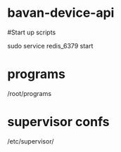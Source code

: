 bavan-device-api
================


#Start up scripts

sudo service redis_6379 start

# programs
/root/programs

# supervisor confs
/etc/supervisor/
